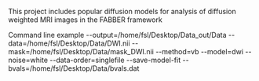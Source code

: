 This project includes popular diffusion models for analysis of diffusion weighted MRI images in the FABBER framework

Command line example
--output=/home/fsl/Desktop/Data_out/Data
--data=/home/fsl/Desktop/Data/DWI.nii
--mask=/home/fsl/Desktop/Data/mask_DWI.nii
--method=vb
--model=dwi
--noise=white 
--data-order=singlefile 
--save-model-fit 
--bvals=/home/fsl/Desktop/Data/bvals.dat